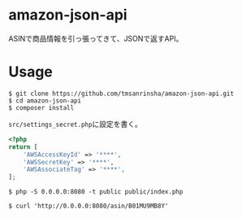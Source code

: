 # amazon-json-api

ASINで商品情報を引っ張ってきて、JSONで返すAPI。

# Usage

```
$ git clone https://github.com/tmsanrinsha/amazon-json-api.git
$ cd amazon-json-api
$ composer install
```

`src/settings_secret.php`に設定を書く。

```php
<?php
return [
    'AWSAccessKeyId' => '****',
    'AWSSecretKey' => '****',
    'AWSAssociateTag' => '****',
];
```

```
$ php -S 0.0.0.0:8080 -t public public/index.php
```

```
$ curl 'http://0.0.0.0:8080/asin/B01MU9MB8Y'
```
